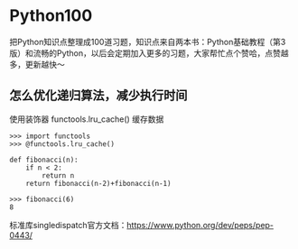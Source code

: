 # Python100
把Python知识点整理成100道习题，知识点来自两本书：Python基础教程（第3版）和流畅的Python，以后会定期加入更多的习题，大家帮忙点个赞哈，点赞越多，更新越快～


## 怎么优化递归算法，减少执行时间

使用装饰器 functools.lru_cache() 缓存数据

```
>>> import functools
>>> @functools.lru_cache()

def fibonacci(n):
    if n < 2:
        return n
    return fibonacci(n-2)+fibonacci(n-1)

>>> fibonacci(6)
8
```


标准库singledispatch官方文档：https://www.python.org/dev/peps/pep-0443/



